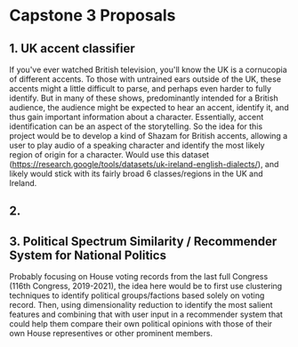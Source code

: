 # Capstone 3 Proposals

## 1. UK accent classifier

If you've ever watched British television, you'll know the UK is a cornucopia of different accents. To those with untrained ears outside of the UK, these accents might a little difficult to parse, and perhaps even harder to fully identify. But in many of these shows, predominantly intended for a British audience, the audience might be expected to hear an accent, identify it, and thus gain important information about a character. Essentially, accent identification can be an aspect of the storytelling. So the idea for this project would be to develop a kind of Shazam for British accents, allowing a user to play audio of a speaking character and identify the most likely region of origin for a character. Would use this dataset (https://research.google/tools/datasets/uk-ireland-english-dialects/), and likely would stick with its fairly broad 6 classes/regions in the UK and Ireland.

## 2.

## 3. Political Spectrum Similarity / Recommender System for National Politics

Probably focusing on House voting records from the last full Congress (116th Congress, 2019-2021), the idea here would be to first use clustering techniques to identify political groups/factions based solely on voting record. Then, using dimensionality reduction to identify the most salient features and combining that with user input in a recommender system that could help them compare their own political opinions with those of their own House representives or other prominent members. 

